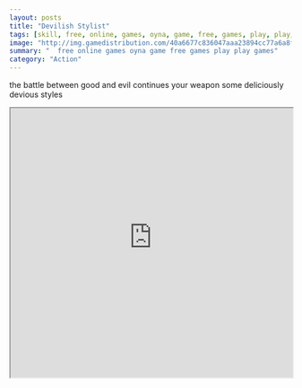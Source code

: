 ```yaml
---
layout: posts
title: "Devilish Stylist"
tags: [skill, free, online, games, oyna, game, free, games, play, play, games]
image: "http://img.gamedistribution.com/40a6677c836047aaa23894cc77a6a8f0.jpg"
summary: "  free online games oyna game free games play play games"
category: "Action"
---
```


the battle between good and evil continues your weapon some deliciously devious styles

<iframe width="100%" height="480px;" src="http://flash.gamedistribution.com?game=40a6677c836047aaa23894cc77a6a8f0"></iframe>